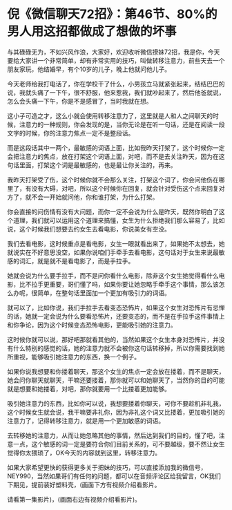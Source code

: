 # 倪《微信聊天72招》：第46节、80%的男人用这招都做成了想做的坏事

与其碌碌无为，不如兴风作浪，大家好，欢迎收听微信撩妹72招，我是你，今天要给大家讲一个非常简单，却有非常实用的技巧，叫做转移注意力，前些天去一个朋友家玩，他结婚早，有个10岁的儿子，晚上他就问他儿子。

今天老师给我打电话了，你在学校干了什么，小男孩立马就紧张起来，结结巴巴的说，我就头痛了一下午，很不舒服，他来惹我，我们就吵起来了，然后他爸就说，怎么会头痛一下午，你是不是感冒了，当时我就在想。

这小子可造之才，这么小就会使用转移注意力了，这里就是人和人之间聊天的时候，注意力的一种规则，你会发现的是，当你无论是在听一句话，还是在阅读一段文字的时候，你的注意力焦点一定不是整段话。

而是这段话其中一两个，最敏感的词语上面，比如我昨天打架了，这个时候你一定会把注意力的焦点，放在打架这个词语上面，对吧，而不是去关注昨天，因为在这句话里面，打架这个词是最敏感的，也是最让你关注的，再来。

我昨天打架受了伤，这个时候你就不会那么关注，打架这个词了，你会问他伤在哪里了，有没有大碍，对吧，所以这个时候你在回复，就会针对受伤这个点来回复对方了，就不会一开始就问他，你和谁打架，为什么打架。

你会直接的问伤情有没有大问题，而你一定不会说为什么是昨天，既然你明白了这个道理，我们就可以运用这个道理来搞懂，女生为什么拒绝我们那么容易了，比如说，这个时候我们想要去约女生去看电影，你说美女有空没。

我们去看电影，这时候重点是看电影，女生一眼就看出来了，如果她不太想去，她就说实在不好意思没空，如果你说咱们手牵手去看电影，这句话对于女生来说最敏感的词汇，就是就不是看电影了，而是手拉手。

她就会说为什么要手拉手，而不是问你看什么电影，除非这个女生她觉得看什么电影，比不拉手更重要，哥们懂了吗，如果你要让她忽略手牵手这个事情，那么该怎么办呢，很简单，在整句话里面加一个更加有吸引力的词语。

就可以了，比如你说，我们手拉手去看变态恐怖片，如果这个女生对恐怖片有忌惮的话，她就一定会说为什么要看恐怖片，还要变态的，而不是在手拉手这件事情上和你争论，因为这个时候变态恐怖电影，更能吸引她的注意力。

这时候你就可以说，那好吧那就看其他的，当然如果这个女生本身对恐怖片，并没有什么特别的感觉的话，她的注意力就不会被你这句话转移掉，所以你需要找到她所重视，能够吸引她注意力的东西，换一个例子。

如果你说我想要和你搂着聊天，那这个女生的焦点一定会放在搂着，而不是聊天，她会问你聊天就聊天，干嘛还要搂着，那你就可以和她聊天了，当然你的目的可能就是想要和她搂着，对吧，那你就要用一个比搂着更加能够。

吸引她注意力的东西，比如你可以说，我想要搂着你聊天，可你不要趁机非礼我，这个时候女生就会说，我干嘛要非礼你，因为非礼这个词又比搂着，更加吸引她的注意力了，记得转移注意力，就是用一个更加敏感的词语。

去转移她的注意力，从而让她忽略其他的事情，然后达到我们的目的，懂了吧，注意一点，这个敏感的词一定是要符合你们目前关系的，可不要越级，要不然让女生觉得你太猥琐了，OK今天的内容就到这里，转移注意力。

如果大家希望更快的获得更多关于把妹的技巧，可以直接添加我的微信号，NEY990，当然如果哥们有任何的问题，都可以在音频评论区给我留言，OK我们下期见，提前装好塑料壳，(画面下方有视频介绍看影片。

请看第一集影片)，(画面右边有视频介绍看影片)。